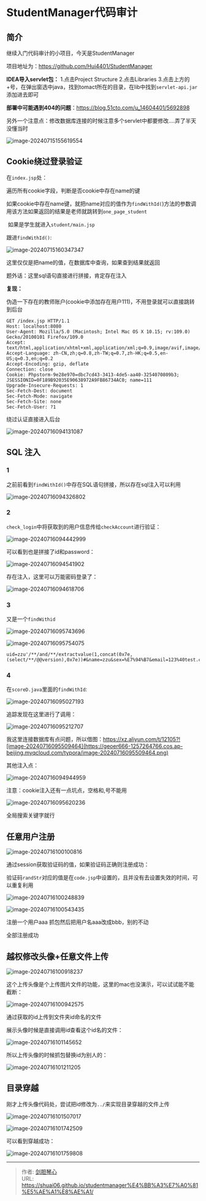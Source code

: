 # StudentManager代码审计


<!--more-->



## 简介

继续入门代码审计的小项目，今天是StudentManager

项目地址为：https://github.com/Hui4401/StudentManager





**IDEA导入servlet包：**
1.点击Project Structure
2.点击Libraries
3.点击上方的+号，在弹出窗选中java，找到tomact所在的目录，在lib中找到`servlet-api.jar`添加进去即可



**部署中可能遇到404的问题**：https://blog.51cto.com/u_14604401/5692898





另外一个注意点：修改数据库连接的时候注意多个servlet中都要修改....弄了半天没懂当时



![image-20240715155619554](https://geoer666-1257264766.cos.ap-beijing.myqcloud.com/typora/image-20240715155619554.png) 



## Cookie绕过登录验证



在`index.jsp`处：

遍历所有cookie字段，判断是否cookie中存在name的键

​	如果cookie中存在name键，就把name对应的值作为`findWithId(`)方法的参数调用该方法
​		如果返回的结果是老师就跳转到`one_page_student`

​		如果是学生就进入`student/main.jsp`



跟进`findWithId()`:

![image-20240715160347347](https://geoer666-1257264766.cos.ap-beijing.myqcloud.com/typora/image-20240715160347347.png)

这里仅仅是把name的值，在数据库中查询，如果查到结果就返回

题外话：这里sql语句直接进行拼接，肯定存在注入





**复现：**

伪造一下存在的教师账户(cookie中添加存在用户111)，不用登录就可以直接跳转到后台

```http
GET /index.jsp HTTP/1.1
Host: localhost:8080
User-Agent: Mozilla/5.0 (Macintosh; Intel Mac OS X 10.15; rv:109.0) Gecko/20100101 Firefox/109.0
Accept: text/html,application/xhtml+xml,application/xml;q=0.9,image/avif,image/webp,*/*;q=0.8
Accept-Language: zh-CN,zh;q=0.8,zh-TW;q=0.7,zh-HK;q=0.5,en-US;q=0.3,en;q=0.2
Accept-Encoding: gzip, deflate
Connection: close
Cookie: Phpstorm-9e28e970=dbc7cd43-3413-4de5-aa40-3254070809b3; JSESSIONID=0F189B92035E90638972A9FB86734AC0; name=111
Upgrade-Insecure-Requests: 1
Sec-Fetch-Dest: document
Sec-Fetch-Mode: navigate
Sec-Fetch-Site: none
Sec-Fetch-User: ?1
```



绕过认证直接进入后台

![image-20240716094131087](https://geoer666-1257264766.cos.ap-beijing.myqcloud.com/typora/image-20240716094131087.png)



















## SQL 注入

### 1

之前前看到`findWithId()`中存在SQL语句拼接，所以存在sql注入可以利用

![image-20240716094326802](https://geoer666-1257264766.cos.ap-beijing.myqcloud.com/typora/image-20240716094326802.png)





### 2

`check_login`中将获取到的用户信息传给`checkAccount`进行验证：

![image-20240716094442999](https://geoer666-1257264766.cos.ap-beijing.myqcloud.com/typora/image-20240716094442999.png)



可以看到也是拼接了id和password：

![image-20240716094541902](https://geoer666-1257264766.cos.ap-beijing.myqcloud.com/typora/image-20240716094541902.png)



存在注入，这里可以万能密码登录了：

![image-20240716094618706](https://geoer666-1257264766.cos.ap-beijing.myqcloud.com/typora/image-20240716094618706.png)







### 3



又是一个`findWithid`

![image-20240716095743696](https://geoer666-1257264766.cos.ap-beijing.myqcloud.com/typora/image-20240716095743696.png)

![image-20240716095754075](https://geoer666-1257264766.cos.ap-beijing.myqcloud.com/typora/image-20240716095754075.png)



```
uid=zzu'/**/and/**/extractvalue(1,concat(0x7e,(select/**/@@version),0x7e))#&name=zzu&sex=%E7%94%B7&email=123%40test.com&password=123456

```







### 4

在`scoreD.java`里面的`findWithId`:

![image-20240716095027193](https://geoer666-1257264766.cos.ap-beijing.myqcloud.com/typora/image-20240716095027193.png)

追踪发现在这里进行了调用：

![image-20240716095212707](https://geoer666-1257264766.cos.ap-beijing.myqcloud.com/typora/image-20240716095212707.png)





我这里连接数据库有点问题，所以借图：https://xz.aliyun.com/t/12105?![image-20240716095509464](https://geoer666-1257264766.cos.ap-beijing.myqcloud.com/typora/image-20240716095509464.png)





其他注入点：

![image-20240716094944959](https://geoer666-1257264766.cos.ap-beijing.myqcloud.com/typora/image-20240716094944959.png)

注意：cookie注入还有一点坑点，空格和,号不能用



![image-20240716095620236](https://geoer666-1257264766.cos.ap-beijing.myqcloud.com/typora/image-20240716095620236.png)

全局搜索关键字就行





## 任意用户注册

![image-20240716100100816](https://geoer666-1257264766.cos.ap-beijing.myqcloud.com/typora/image-20240716100100816.png)





通过session获取验证码的值，如果验证码正确则注册成功：





验证码`randStr`对应的值是在`code.jsp`中设置的，且并没有去设置失效的时间，可以重复利用

![image-20240716100248839](https://geoer666-1257264766.cos.ap-beijing.myqcloud.com/typora/image-20240716100248839.png)



![image-20240716100543435](https://geoer666-1257264766.cos.ap-beijing.myqcloud.com/typora/image-20240716100543435.png)

注册一个用户aaa
抓包然后把用户名aaa改成bbb，别的不动

全部注册成功















## 越权修改头像+任意文件上传

![image-20240716100918237](https://geoer666-1257264766.cos.ap-beijing.myqcloud.com/typora/image-20240716100918237.png)



这个上传头像是个上传图片文件的功能，这里的mac也没演示，可以试试能不能截断：

![image-20240716100942575](https://geoer666-1257264766.cos.ap-beijing.myqcloud.com/typora/image-20240716100942575.png)

通过获取的id上传到文件夹id命名的文件



展示头像时候是直接调用id查看这个id名的文件：

![image-20240716101145652](https://geoer666-1257264766.cos.ap-beijing.myqcloud.com/typora/image-20240716101145652.png)





所以上传头像的时候抓包替换id为别人的：

![image-20240716101211205](https://geoer666-1257264766.cos.ap-beijing.myqcloud.com/typora/image-20240716101211205.png)









## 目录穿越

刚才上传头像代码处，尝试把id修改为`../`来实现目录穿越的文件上传

![image-20240716101507017](https://geoer666-1257264766.cos.ap-beijing.myqcloud.com/typora/image-20240716101507017.png)

![image-20240716101742509](https://geoer666-1257264766.cos.ap-beijing.myqcloud.com/typora/image-20240716101742509.png)

可以看到穿越成功：

![image-20240716101759808](https://geoer666-1257264766.cos.ap-beijing.myqcloud.com/typora/image-20240716101759808.png)



























---

> 作者: [剑胆琴心](http://shuai06.github.io)  
> URL: https://shuai06.github.io/studentmanager%E4%BB%A3%E7%A0%81%E5%AE%A1%E8%AE%A1/  


